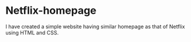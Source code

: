 # Netflix-homepage
I have created a simple website having similar homepage as that of Netflix using HTML and CSS.
